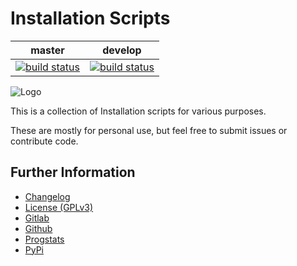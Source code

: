 # Installation Scripts

|master|develop|
|:---:|:---:|
|[![build status](https://gitlab.namibsun.net/namibsun/python/install-scripts/badges/master/build.svg)](https://gitlab.namibsun.net/namibsun/python/install-scripts/commits/master)|[![build status](https://gitlab.namibsun.net/namibsun/python/install-scripts/badges/develop/build.svg)](https://gitlab.namibsun.net/namibsun/python/install-scripts/commits/develop)|

![Logo](resources/logo/logo-readme.png)

This is a collection of Installation scripts for various purposes.

These are mostly for personal use, but feel free to submit issues or contribute code.

## Further Information

* [Changelog](CHANGELOG)
* [License (GPLv3)](LICENSE)
* [Gitlab](https://gitlab.namibsun.net/namibsun/python/install-scripts)
* [Github](https://github.com/namboy94/install-scripts)
* [Progstats](https://progstats.namibsun.net/projects/install-scripts)
* [PyPi](https://pypi.org/project/install-scripts)
